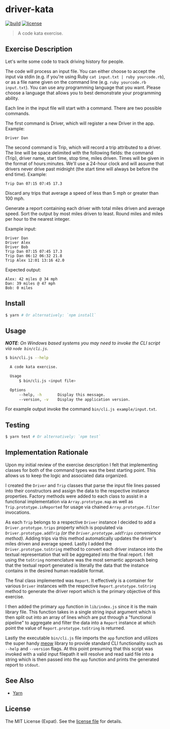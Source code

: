 driver-kata
===========
[![build](https://img.shields.io/travis/jbenner-radham/node-driver-kata.svg?style=flat-square)](https://travis-ci.org/jbenner-radham/node-driver-kata)
[![license](https://img.shields.io/github/license/jbenner-radham/node-driver-kata.svg?style=flat-square)](LICENSE)

> A code kata exercise.

Exercise Description
--------------------
Let's write some code to track driving history for people.

The code will process an input file. You can either choose to accept the input via stdin (e.g. if you're using Ruby
`cat input.txt | ruby yourcode.rb`), or as a file name given on the command line (e.g. `ruby yourcode.rb input.txt`).
You can use any programming language that you want. Please choose a language that allows you to best demonstrate your
programming ability.

Each line in the input file will start with a command. There are two possible commands.

The first command is Driver, which will register a new Driver in the app. Example:

`Driver Dan`

The second command is Trip, which will record a trip attributed to a driver. The line will be space delimited with the
following fields: the command (Trip), driver name, start time, stop time, miles driven. Times will be given in the
format of hours:minutes. We'll use a 24-hour clock and will assume that drivers never drive past midnight (the start
time will always be before the end time). Example:

`Trip Dan 07:15 07:45 17.3`

Discard any trips that average a speed of less than 5 mph or greater than 100 mph.

Generate a report containing each driver with total miles driven and average speed. Sort the output by most miles driven
to least. Round miles and miles per hour to the nearest integer.

Example input:

```
Driver Dan
Driver Alex
Driver Bob
Trip Dan 07:15 07:45 17.3
Trip Dan 06:12 06:32 21.8
Trip Alex 12:01 13:16 42.0
```

Expected output:

```
Alex: 42 miles @ 34 mph
Dan: 39 miles @ 47 mph
Bob: 0 miles
```

Install
-------
```sh
$ yarn # Or alternatively: `npm install`
```

Usage
-----
_**NOTE**: On Windows based systems you may need to invoke the CLI script via `node bin/cli.js`._

```sh
$ bin/cli.js --help

  A code kata exercise.

  Usage
      $ bin/cli.js <input file>

  Options
      --help, -h       Display this message.
      --version, -v    Display the application version.
```

For example output invoke the command `bin/cli.js example/input.txt`.


Testing
-------
```sh
$ yarn test # Or alternatively: `npm test`
```

Implementation Rationale
------------------------
Upon my initial review of the exercise description I felt that implementing classes for both of the command types was
the best starting point. This allows us to keep the logic and associated data organized.

I created the `Driver` and `Trip` classes that parse the input file lines passed into their constructors and assign the
data to the respective instance properties. Factory methods were added to each class to assist in a functional
implementation via `Array.prototype.map` as well as `Trip.prototype.isReported` for usage via chained
`Array.prototype.filter` invocations.

As each `Trip` belongs to a respective `Driver` instance I decided to add a `Driver.prototype.trips` property which is
populated via `Driver.prototype.addTrip` _(or the `Driver.prototype.addTrips` convenience method)_. Adding trips via
this method automatically updates the driver's miles driven and average speed. Lastly I added the
`Driver.prototype.toString` method to convert each driver instance into the textual representation that will be
aggregated into the final report. I felt using the `toString` nomenclature was the most semantic approach being that the
textual report generated is literally the data that the instance contains in the desired human readable format.

The final class implemented was `Report`. It effectively is a container for various `Driver` instances with the
respective `Report.prototype.toString` method to generate the driver report which is the primary objective of this
exercise.

I then added the primary `app` function in `lib/index.js` since it is the main library file. This function takes in
a single string input argument which is then split out into an array of lines which are put through a "functional
pipeline" to aggregate and filter the data into a `Report` instance at which point the value of
`Report.prototype.toString` is returned.

Lastly the executable `bin/cli.js` file imports the `app` function and utilizes the super handy
[meow](https://www.npmjs.com/package/meow) library to provide standard CLI functionality such as `--help` and
`--version` flags. At this point presuming that this script was invoked with a valid input filepath it will resolve and
read said file into a string which is then passed into the `app` function and prints the generated report to `stdout`.

See Also
--------
- [Yarn](https://yarnpkg.com/)

License
-------
The MIT License (Expat). See the [license file](LICENSE) for details.
